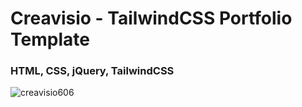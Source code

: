 <h1>Creavisio - TailwindCSS Portfolio Template</h1>
<h3>HTML, CSS, jQuery, TailwindCSS</h3>


![creavisio606](https://github.com/skupta12/Creavisio/assets/89469062/afd1e979-cd37-423b-99f6-f97822ffd7e0)
